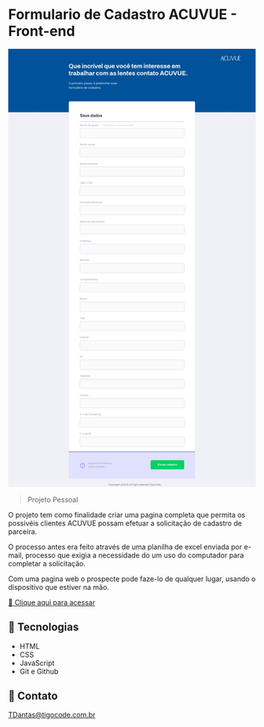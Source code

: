 # Formulario de Cadastro ACUVUE - Front-end

![preview](./src/.github/account.png)

> Projeto Pessoal

O projeto tem como finalidade criar uma pagina completa que permita os possivéis clientes ACUVUE possam efetuar a solicitação de cadastro de parceira.

O processo antes era feito através de uma planilha de excel enviada por e-mail, processo que exigia a necessidade do um uso do computador para completar a solicitação.

Com uma pagina web o prospecte pode faze-lo de qualquer lugar, usando o dispositivo que estiver na mão.

[ 🔗 Clique aqui para acessar](https://sejaacuvue.netlify.app/)

## 🚀 Tecnologias

- HTML
- CSS
- JavaScript
- Git e Github

## 🚀 Contato
TDantas@tigocode.com.br